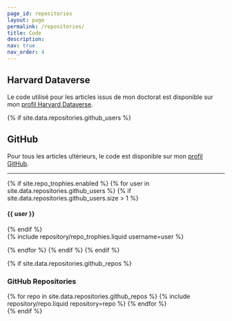 ```yaml
---
page_id: repositories
layout: page
permalink: /repositories/
title: Code
description: 
nav: true
nav_order: 4
---
```


## Harvard Dataverse

Le code utilisé pour les articles issus de mon doctorat est disponible sur mon [profil Harvard Dataverse](https://dataverse.harvard.edu/dataverse/mlabussiere).


{% if site.data.repositories.github_users %}

## GitHub 

Pour tous les articles ultérieurs, le code est disponible sur mon [profil GitHub](https://github.com/mlabussiere).

---

{% if site.repo_trophies.enabled %}
{% for user in site.data.repositories.github_users %}
{% if site.data.repositories.github_users.size > 1 %}

  <h4>{{ user }}</h4>
  {% endif %}
  <div class="repositories d-flex flex-wrap flex-md-row flex-column justify-content-between align-items-center">
  {% include repository/repo_trophies.liquid username=user %}
  </div>


{% endfor %}
{% endif %}
{% endif %}

{% if site.data.repositories.github_repos %}

### GitHub Repositories

<div class="repositories d-flex flex-wrap flex-md-row flex-column justify-content-between align-items-center">
  {% for repo in site.data.repositories.github_repos %}
    {% include repository/repo.liquid repository=repo %}
  {% endfor %}
</div>
{% endif %}

